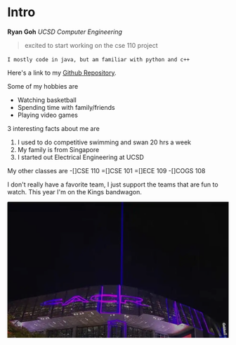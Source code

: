 # Intro

**Ryan Goh**
*UCSD Computer Engineering*



>excited to start working on the cse 110 project

`I mostly code in java, but am familiar with python and c++`

Here's a link to my [Github Repository](https://github.com/Rygoh1/cse-110).

Some of my hobbies are
- Watching basketball
- Spending time with family/friends
- Playing video games

3 interesting facts about me are
1. I used to do competitive swimming and swan 20 hrs a week
2. My family is from Singapore
3. I started out Electrical Engineering at UCSD

My other classes are
-[]CSE 110
=[]CSE 101
=[]ECE 109
-[]COGS 108

I don't really have a favorite team, I just support the teams that are fun to watch. This year I'm on the Kings bandwagon.

![Beam team](images/beam.png)